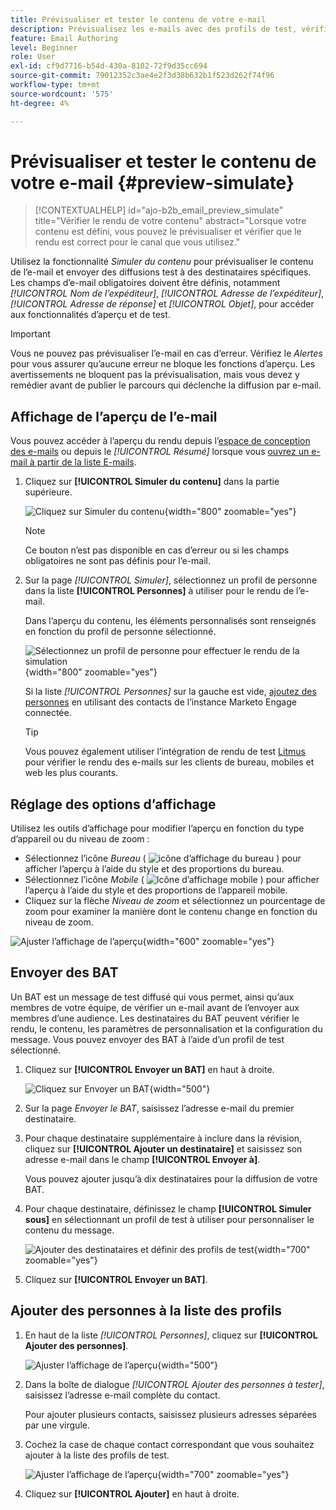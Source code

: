 ```yaml
---
title: Prévisualiser et tester le contenu de votre e-mail
description: Prévisualisez les e-mails avec des profils de test, vérifiez le rendu sur les ordinateurs de bureau et les appareils mobiles, envoyez des BAT aux destinataires et validez la personnalisation dans Journey Optimizer B2B edition.
feature: Email Authoring
level: Beginner
role: User
exl-id: cf9d7716-b54d-430a-8102-72f9d35cc694
source-git-commit: 79012352c3ae4e2f3d38b632b1f523d262f74f96
workflow-type: tm+mt
source-wordcount: '575'
ht-degree: 4%

---
```


# Prévisualiser et tester le contenu de votre e-mail {#preview-simulate}

>[!CONTEXTUALHELP]
>id="ajo-b2b_email_preview_simulate"
>title="Vérifier le rendu de votre contenu"
>abstract="Lorsque votre contenu est défini, vous pouvez le prévisualiser et vérifier que le rendu est correct pour le canal que vous utilisez."

Utilisez la fonctionnalité _Simuler du contenu_ pour prévisualiser le contenu de l’e-mail et envoyer des diffusions test à des destinataires spécifiques. Les champs d’e-mail obligatoires doivent être définis, notamment _[!UICONTROL Nom de l’expéditeur]_, _[!UICONTROL Adresse de l’expéditeur]_, _[!UICONTROL Adresse de réponse]_ et _[!UICONTROL Objet]_, pour accéder aux fonctionnalités d’aperçu et de test.

>[!IMPORTANT]
>
>Vous ne pouvez pas prévisualiser l’e-mail en cas d’erreur. Vérifiez le _Alertes_ pour vous assurer qu’aucune erreur ne bloque les fonctions d’aperçu. Les avertissements ne bloquent pas la prévisualisation, mais vous devez y remédier avant de publier le parcours qui déclenche la diffusion par e-mail.

## Affichage de l’aperçu de l’e-mail

Vous pouvez accéder à l’aperçu du rendu depuis l’[espace de conception des e-mails](./email-authoring.md) ou depuis le _[!UICONTROL Résumé]_ lorsque vous [ouvrez un e-mail à partir de la liste E-mails](./emails-list.md#edit-emails).

1. Cliquez sur **[!UICONTROL Simuler du contenu]** dans la partie supérieure.

   ![Cliquez sur Simuler du contenu](assets/email-simulate-content.png){width="800" zoomable="yes"}

   >[!NOTE]
   >
   >Ce bouton n’est pas disponible en cas d’erreur ou si les champs obligatoires ne sont pas définis pour l’e-mail.

1. Sur la page _[!UICONTROL Simuler]_, sélectionnez un profil de personne dans la liste **[!UICONTROL Personnes]** à utiliser pour le rendu de l’e-mail.

   Dans l’aperçu du contenu, les éléments personnalisés sont renseignés en fonction du profil de personne sélectionné.

   ![Sélectionnez un profil de personne pour effectuer le rendu de la simulation](./assets/email-simulate-content-preview.png){width="800" zoomable="yes"}

   Si la liste _[!UICONTROL Personnes]_ sur la gauche est vide, [ajoutez des personnes](#add-people-to-the-profiles-list) en utilisant des contacts de l’instance Marketo Engage connectée.

   >[!TIP]
   >
   >Vous pouvez également utiliser l’intégration de rendu de test [Litmus](./email-test-rendering.md) pour vérifier le rendu des e-mails sur les clients de bureau, mobiles et web les plus courants.

## Réglage des options d’affichage

Utilisez les outils d’affichage pour modifier l’aperçu en fonction du type d’appareil ou du niveau de zoom :

* Sélectionnez l’icône _Bureau_ ( ![icône d’affichage du bureau](../../assets/do-not-localize/icon-device-desktop.svg) ) pour afficher l’aperçu à l’aide du style et des proportions du bureau.
* Sélectionnez l’icône _Mobile_ ( ![Icône d’affichage mobile](../../assets/do-not-localize/icon-device-mobile.svg) ) pour afficher l’aperçu à l’aide du style et des proportions de l’appareil mobile.
* Cliquez sur la flèche _Niveau de zoom_ et sélectionnez un pourcentage de zoom pour examiner la manière dont le contenu change en fonction du niveau de zoom.

![Ajuster l’affichage de l’aperçu](assets/email-simulate-content-preview-display-options.png){width="600" zoomable="yes"}

## Envoyer des BAT

Un BAT est un message de test diffusé qui vous permet, ainsi qu’aux membres de votre équipe, de vérifier un e-mail avant de l’envoyer aux membres d’une audience. Les destinataires du BAT peuvent vérifier le rendu, le contenu, les paramètres de personnalisation et la configuration du message. Vous pouvez envoyer des BAT à l’aide d’un profil de test sélectionné.

1. Cliquez sur **[!UICONTROL Envoyer un BAT]** en haut à droite.

   ![Cliquez sur Envoyer un BAT](assets/email-simulate-content-preview-send-proof.png){width="500"}

1. Sur la page _Envoyer le BAT_, saisissez l’adresse e-mail du premier destinataire.

1. Pour chaque destinataire supplémentaire à inclure dans la révision, cliquez sur **[!UICONTROL Ajouter un destinataire]** et saisissez son adresse e-mail dans le champ **[!UICONTROL Envoyer à]**.

   Vous pouvez ajouter jusqu’à dix destinataires pour la diffusion de votre BAT.

1. Pour chaque destinataire, définissez le champ **[!UICONTROL Simuler sous]** en sélectionnant un profil de test à utiliser pour personnaliser le contenu du message.

   ![Ajouter des destinataires et définir des profils de test](assets/email-simulate-content-preview-send-proof-recipients.png){width="700" zoomable="yes"}

1. Cliquez sur **[!UICONTROL Envoyer un BAT]**.

## Ajouter des personnes à la liste des profils

1. En haut de la liste _[!UICONTROL Personnes]_, cliquez sur **[!UICONTROL Ajouter des personnes]**.

   ![Ajuster l’affichage de l’aperçu](assets/email-simulate-content-add-people.png){width="500"}

1. Dans la boîte de dialogue _[!UICONTROL Ajouter des personnes à tester]_, saisissez l’adresse e-mail complète du contact.

   Pour ajouter plusieurs contacts, saisissez plusieurs adresses séparées par une virgule.

1. Cochez la case de chaque contact correspondant que vous souhaitez ajouter à la liste des profils de test.

   ![Ajuster l’affichage de l’aperçu](assets/email-simulate-content-add-people-addresses.png){width="700" zoomable="yes"}

1. Cliquez sur **[!UICONTROL Ajouter]** en haut à droite.
